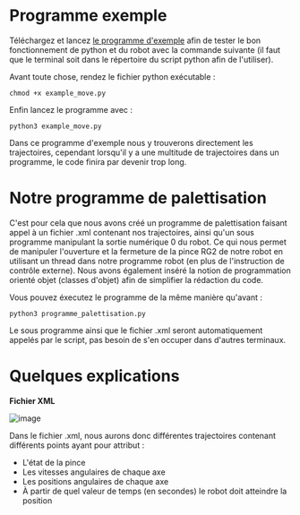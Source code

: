 # Programme exemple

Téléchargez et lancez [le programme d'exemple](example_move.py) afin de tester le bon fonctionnement de python et du robot avec la commande suivante (il faut que le terminal soit dans le répertoire du script python afin de l'utiliser).

Avant toute chose, rendez le fichier python exécutable :

```
chmod +x example_move.py
```

Enfin lancez le programme avec :

```
python3 example_move.py
```

Dans ce programme d'exemple nous y trouverons directement les trajectoires, cependant lorsqu'il y a une multitude de trajectoires dans un programme, le code finira par devenir trop long.

# Notre programme de palettisation

C'est pour cela que nous avons créé un programme de palettisation faisant appel à un fichier .xml contenant nos trajectoires, ainsi qu'un sous programme manipulant la sortie numérique 0 du robot. Ce qui nous permet de manipuler l'ouverture et la fermeture de la pince RG2 de notre robot en utilisant un thread dans notre programme robot (en plus de l'instruction de contrôle externe). Nous avons également inséré la notion de programmation orienté objet (classes d'objet) afin de simplifier la rédaction du code.

Vous pouvez éxecutez le programme de la même manière qu'avant : 

```
python3 programme_palettisation.py
```

Le sous programme ainsi que le fichier .xml seront automatiquement appelés par le script, pas besoin de s'en occuper dans d'autres terminaux.

# Quelques explications

**Fichier XML**

![image](https://github.com/user-attachments/assets/13c5d24e-2dad-42ae-98dc-e0d66e05c4df)

Dans le fichier .xml, nous aurons donc différentes trajectoires contenant différents points ayant pour attribut :
- L'état de la pince
- Les vitesses angulaires de chaque axe
- Les positions angulaires de chaque axe
- À partir de quel valeur de temps (en secondes) le robot doit atteindre la position



